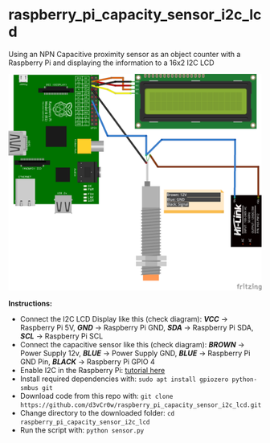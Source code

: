 # raspberry_pi_capacity_sensor_i2c_lcd

Using an NPN Capacitive proximity sensor as an object counter with a Raspberry Pi and displaying the information to a 16x2 I2C LCD

![Diagram](diagram.png)

**Instructions:**
- Connect the I2C LCD Display like this (check diagram): ***VCC*** -> Raspberry Pi 5V, ***GND*** -> Raspberry Pi GND, ***SDA*** -> Raspberry Pi SDA, ***SCL*** -> Raspberry Pi SCL
- Connect the capacitive sensor like this (check diagram): ***BROWN*** -> Power Supply 12v, ***BLUE*** -> Power Supply GND, ***BLUE*** -> Raspberry Pi GND Pin, ***BLACK*** -> Raspberry Pi GPIO 4
- Enable I2C in the Raspberry Pi: [tutorial here](https://learn.adafruit.com/adafruits-raspberry-pi-lesson-4-gpio-setup/configuring-i2c)
- Install required dependencies with: `sudo apt install gpiozero python-smbus git`
- Download code from this repo with: `git clone https://github.com/d3vCr0w/raspberry_pi_capacity_sensor_i2c_lcd.git`
- Change directory to the downloaded folder: `cd raspberry_pi_capacity_sensor_i2c_lcd`
- Run the script with: `python sensor.py`
